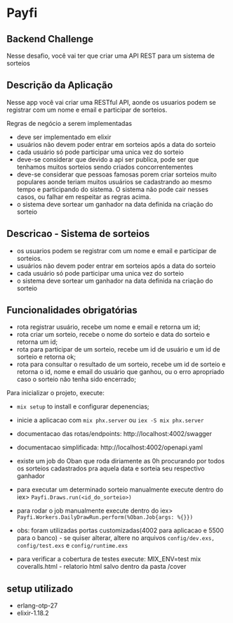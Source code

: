 # Payfi

## Backend Challenge
Nesse desafio, você vai ter que criar uma API REST para um sistema de sorteios

## Descrição da Aplicação
Nesse app você vai criar uma RESTful API, aonde os usuarios podem se registrar com um nome e email e participar de sorteios.

Regras de negócio a serem implementadas
* deve ser implementado em elixir
* usuários não devem poder entrar em sorteios após a data do sorteio
* cada usuário só pode participar uma unica vez do sorteio
* deve-se considerar que devido a api ser publica, pode ser que tenhamos muitos sorteios sendo criados concorrentementes
* deve-se considerar que pessoas famosas porem criar sorteios muito populares aonde teriam muitos usuários se cadastrando ao mesmo tempo e participando do sistema. O sistema não pode cair nesses casos, ou falhar em respeitar as regras acima.
* o sistema deve sortear um ganhador na data definida na criação do sorteio

## Descricao - Sistema de sorteios
* os usuarios podem se registrar com um nome e email e participar de sorteios.
* usuários não devem poder entrar em sorteios após a data do sorteio
* cada usuário só pode participar uma unica vez do sorteio
* o sistema deve sortear um ganhador na data definida na criação do sorteio

## Funcionalidades obrigatórias
* rota registrar usuário, recebe um nome e email e retorna um id;
* rota criar um sorteio, recebe o nome do sorteio e data do sorteio e retorna um id;
* rota para participar de um sorteio, recebe um id de usuário e um id de sorteio e retorna ok;
* rota para consultar o resultado de um sorteio, recebe um id de sorteio e retorna o id, nome e email do usuário que ganhou, ou o erro apropriado caso o sorteio não tenha sido encerrado;

Para inicializar o projeto, execute:

* `mix setup` to install e configurar depenencias;
* inicie a aplicacao com `mix phx.server` ou `iex -S mix phx.server`

* documentacao das rotas/endpoints: http://localhost:4002/swagger
* documentacao simplificada: http://localhost:4002/openapi.yaml
* existe um job do Oban que roda diriamente as 0h procurando por todos os sorteios cadastrados pra aquela data e sorteia seu respectivo ganhador
* para executar um determinado sorteio manualmente execute dentro do iex> `Payfi.Draws.run(<id_do_sorteio>)`
* para rodar o job manualmente execute dentro do iex> `Payfi.Workers.DailyDrawRun.perform(%Oban.Job{args: %{}})`
* obs: foram utilizadas portas customizadas(4002 para aplicacao e 5500 para o banco) - se quiser alterar, altere no arquivos `config/dev.exs, config/test.exs` e `config/runtime.exs`
* para verificar a cobertura de testes execute: MIX_ENV=test mix coveralls.html - relatorio html salvo dentro da pasta /cover

## setup utilizado
* erlang-otp-27
* elixir-1.18.2

